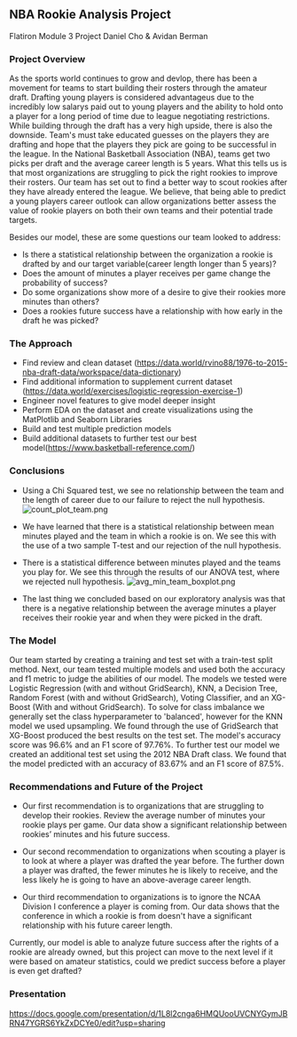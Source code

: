 ## NBA Rookie Analysis Project

Flatiron Module 3 Project Daniel Cho & Avidan Berman

### Project Overview

As the sports world continues to grow and devlop, there has been a movement for teams to start building their rosters through the amateur draft. Drafting young players is considered advantageus due to the incredibly low salarys paid out to young players and the ability to hold onto a player for a long period of time due to league negotiating restrictions. While building through the draft has a very high upside, there is also the downside. Team's must take educated guesses on the players they are drafting and hope that the players they pick are going to be successful in the league. In the National Basketball Association (NBA), teams get two picks per draft and the average career length is 5 years. What this tells us is that most organizations are struggling to pick the right rookies to improve their rosters. Our team has set out to find a better way to scout rookies after they have already entered the league. We believe, that being able to predict a young players career outlook can allow organizations better assess the value of rookie players on both their own teams and their potential trade targets.

Besides our model, these are some questions our team looked to address:
- Is there a statistical relationship between the organization a rookie is drafted by and our target variable(career length longer than 5 years)?
- Does the amount of minutes a player receives per game change the probability of success?
- Do some organizations show more of a desire to give their rookies more minutes than others?
- Does a rookies future success have a relationship with how early in the draft he was picked?

### The Approach

- Find review and clean dataset (https://data.world/rvino88/1976-to-2015-nba-draft-data/workspace/data-dictionary)
- Find additional information to supplement current dataset (https://data.world/exercises/logistic-regression-exercise-1) 
- Engineer novel features to give model deeper insight
- Perform EDA on the dataset and create visualizations using the MatPlotlib and Seaborn Libraries
- Build and test multiple prediction models
- Build additional datasets to further test our best model(https://www.basketball-reference.com/)

### Conclusions
- Using a Chi Squared test, we see no relationship between the team and the length of career due to our failure to reject the null hypothesis.
![count_plot_team.png](attachment:count_plot_team.png)

- We have learned that there is a statistical relationship between mean minutes played and the team in which a rookie is on. We see this with the use of a two sample T-test and our rejection of the null hypothesis.


- There is a statistical difference between minutes played and the teams you play for. We see this through the results of our ANOVA test, where we rejected null hypothesis.
![avg_min_team_boxplot.png](attachment:avg_min_team_boxplot.png)


- The last thing we concluded based on our exploratory analysis was that there is a negative relationship between the average minutes a player receives their rookie year and when they were picked in the draft.

### The Model
Our team started by creating a training and test set with a train-test split method. Next, our team tested multiple models and used both the accuracy and f1 metric to judge the abilities of our model. The models we tested were Logistic Regression (with and without GridSearch), KNN, a Decision Tree, Random Forest (with and without GridSearch), Voting Classifier, and an XG-Boost (With and without GridSearch). To solve for class imbalance we generally set the class hyperparameter to 'balanced', however for the KNN model we used upsampling.
We found through the use of GridSearch that XG-Boost produced the best results on the test set. The model's accuracy score was 96.6% and an F1 score of 97.76%.
To further test our model we created an additional test set using the 2012 NBA Draft class. We found that the model predicted with an accuracy of 83.67% and an F1 score of 87.5%.

### Recommendations and Future of the Project
- Our first recommendation is to organizations that are struggling to develop their rookies. Review the average number of minutes your rookie plays per game. Our data show a significant relationship between rookies’ minutes and his future success.

- Our second recommendation to organizations when scouting a player is to look at where a player was drafted the year before. The further down a player was drafted, the fewer minutes he is likely to receive, and the less likely he is going to have an above-average career length.

- Our third recommendation to organizations is to ignore the NCAA Division I conference a player is coming from. Our data shows that the conference in which a rookie is from doesn't have a significant relationship with his future career length.

Currently, our model is able to analyze future success after the rights of a rookie are already owned, but this project can move to the next level if it were based on amateur statistics, could we predict success before a player is even get drafted?

### Presentation
https://docs.google.com/presentation/d/1L8l2cnga6HMQUooUVCNYGymJBRN47YGRS6YkZxDCYe0/edit?usp=sharing
